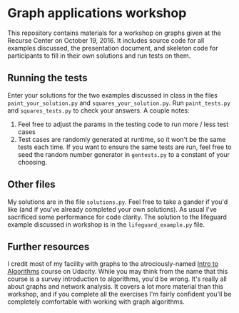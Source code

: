 # Graph applications workshop
This repository contains materials for a workshop on graphs given at the Recurse Center on October 19, 2016. It includes source code for all examples discussed, the presentation document, and skeleton code for participants to fill in their own solutions and run tests on them.

## Running the tests
Enter your solutions for the two examples discussed in class in the files `paint_your_solution.py` and `squares_your_solution.py`. Run `paint_tests.py` and `squares_tests.py` to check your answers. A couple notes:

1. Feel free to adjust the params in the testing code to run more / less test cases
2. Test cases are randomly generated at runtime, so it won't be the same tests each time. If you want to ensure the same tests are run, feel free to seed the random number generator in `gentests.py` to a constant of your choosing.

## Other files
My solutions are in the file `solutions.py`. Feel free to take a gander if you'd like (and if you've already completed your own solutions). As usual I've sacrificed some performance for code clarity. The solution to the lifeguard example discussed in workshop is in the `lifeguard_example.py` file.

## Further resources
I credit most of my facility with graphs to the atrociously-named [Intro to Algorithms](https://www.udacity.com/course/intro-to-algorithms--cs215) course on Udacity. While you may think from the name that this course is a survey introduction to algorithms, you'd be wrong. It's really all about graphs and network analysis. It covers a lot more material than this workshop, and if you complete all the exercises I'm fairly confident you'll be completely comfortable with working with graph algorithms.

